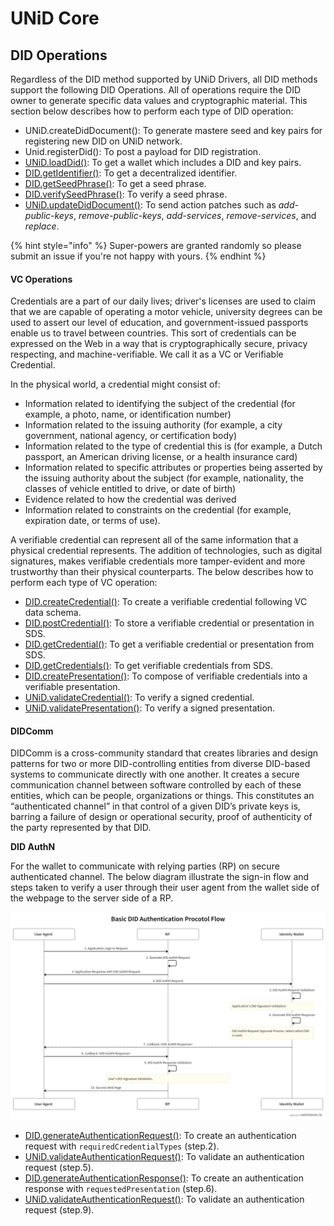 # UNiD Core

## DID Operations

Regardless of the DID method supported by UNiD Drivers, all DID methods support the following DID Operations. All of operations require the DID owner to generate specific data values and cryptographic material. This section below describes how to perform each type of DID operation:

* UNiD.createDidDocument\(\): To generate mastere seed and key pairs for registering new DID on UNiD network.
* Unid.registerDid\(\): To post a payload for DID registration.
* [UNiD.loadDid\(\)](https://docs.getunid.io/unid/1-core): To get a wallet which includes a DID and key pairs.
* [DID.getIdentifier\(\)](https://docs.getunid.io/unid/1-core): To get a decentralized identifier.
* [DID.getSeedPhrase\(\)](https://docs.getunid.io/unid/1-core): To get a seed phrase.
* [DID.verifySeedPhrase\(\)](https://docs.getunid.io/unid/1-core): To verify a seed phrase.
* [UNiD.updateDidDocument\(\)](https://docs.getunid.io/unid/1-core): To send action patches such as _add-public-keys_, _remove-public-keys_, _add-services_, _remove-services_, and _replace_.

{% hint style="info" %}
 Super-powers are granted randomly so please submit an issue if you're not happy with yours.
{% endhint %}

#### VC Operations <a id="vc-operations"></a>

Credentials are a part of our daily lives; driver's licenses are used to claim that we are capable of operating a motor vehicle, university degrees can be used to assert our level of education, and government-issued passports enable us to travel between countries. This sort of credentials can be expressed on the Web in a way that is cryptographically secure, privacy respecting, and machine-verifiable. We call it as a VC or Verifiable Credential.

In the physical world, a credential might consist of:

* Information related to identifying the subject of the credential \(for example, a photo, name, or identification number\)
* Information related to the issuing authority \(for example, a city government, national agency, or certification body\)
* Information related to the type of credential this is \(for example, a Dutch passport, an American driving license, or a health insurance card\)
* Information related to specific attributes or properties being asserted by the issuing authority about the subject \(for example, nationality, the classes of vehicle entitled to drive, or date of birth\)
* Evidence related to how the credential was derived
* Information related to constraints on the credential \(for example, expiration date, or terms of use\).

A verifiable credential can represent all of the same information that a physical credential represents. The addition of technologies, such as digital signatures, makes verifiable credentials more tamper-evident and more trustworthy than their physical counterparts. The below describes how to perform each type of VC operation:

* [DID.createCredential\(\)](https://docs.getunid.io/unid/1-core): To create a verifiable credential following VC data schema.
* [DID.postCredential\(\)](https://docs.getunid.io/unid/1-core): To store a verifiable credential or presentation in SDS.
* [DID.getCredential\(\)](https://docs.getunid.io/unid/1-core): To get a verifiable credential or presentation from SDS.
* [DID.getCredentials\(\)](https://docs.getunid.io/unid/1-core): To get verifiable credentials from SDS.
* [DID.createPresentation\(\)](https://docs.getunid.io/unid/1-core): To compose of verifiable credentials into a verifiable presentation.
* [UNiD.validateCredential\(\)](https://docs.getunid.io/unid/1-core): To verify a signed credential.
* [UNiD.validatePresentation\(\)](https://docs.getunid.io/unid/1-core): To verify a signed presentation.

#### DIDComm <a id="didcomm"></a>

DIDComm is a cross-community standard that creates libraries and design patterns for two or more DID-controlling entities from diverse DID-based systems to communicate directly with one another. It creates a secure communication channel between software controlled by each of these entities, which can be people, organizations or things. This constitutes an “authenticated channel” in that control of a given DID’s private keys is, barring a failure of design or operational security, proof of authenticity of the party represented by that DID.

**DID AuthN**

For the wallet to communicate with relying parties \(RP\) on secure authenticated channel. The below diagram illustrate the sign-in flow and steps taken to verify a user through their user agent from the wallet side of the webpage to the server side of a RP.

![](../.gitbook/assets/did-authN-protocol.png)

* [DID.generateAuthenticationRequest\(\)](https://docs.getunid.io/unid/1-core): To create an authentication request with `requiredCredentialTypes` \(step.2\).
* [UNiD.validateAuthenticationRequest\(\)](https://docs.getunid.io/unid/1-core): To validate an authentication request \(step.5\).
* [DID.generateAuthenticationResponse\(\)](https://docs.getunid.io/unid/1-core): To create an authentication response with `requestedPresentation` \(step.6\).
* [UNiD.validateAuthenticationRequest\(\)](https://docs.getunid.io/unid/1-core): To validate an authentication request \(step.9\).

